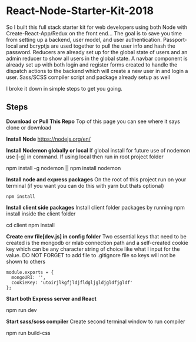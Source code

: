 # React-Node-Starter-Kit-2018

So I built this full stack starter kit for web developers using both Node with Create-React-App/Redux on the front end... The goal is to save you time from setting up a backend, user model, and user authentication. Passport-local and bcryptjs are used together to pull the user info and hash the password. Reducers are already set up for the global state of users and an admin reducer to show all users in the global state. A navbar component is already set up with both login and register forms created to handle the dispatch actions to the backend which will create a new user in and login a user. Sass/SCSS compiler script and package already setup as well

I broke it down in simple steps to get you going.

**Steps**
---------

**Download or Pull This Repo**
	Top of this page you can see where it says clone or download

 **Install Node**
	https://nodejs.org/en/

**Install Nodemon globally or local**
If global install for future use of nodemon use [-g] in command. If using local then run in root project folder

  npm install -g nodemon || npm install nodemon

 **Install node and express packages** 
On the root of this project run on your terminal (if you want you can do this with yarn but thats optional)
    
    npm install
    

**Install client side packages**
Install client folder packages by running npm install inside the client folder

  cd client
  npm install

 **Create env file[dev.js] in config folder** 
Two essential keys that need to be created is the mongodb or mlab connection path and a self-created cookie key which can be any character string of choice like what I input for the value. DO NOT FORGET to add file to .gitignore file so keys will not be shown to others
    
    module.exports = {
      mongoURI: '',
      cookieKey: 'utoirjlkgfjldjfldgljgldjgldfjgldf'
    };


**Start both Express server and React**

  npm run dev

**Start sass/scss compiler**
Create second terminal window to run compiler

  npm run build-css